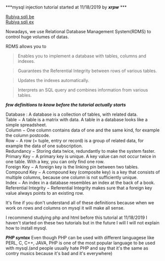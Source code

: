 ***mysql injection tutorial started at 11/18/2019 by ***xrpw*** ***


<a href="https://www.hackerschool.org/Sub_Html/HS_Posting/?uid=42" target="blank">Rubiya sqli be</a>
<br>
<a href="https://www.hackerschool.org/Sub_Html/HS_Posting/?uid=43" target="blank">Rubiya sqli ex</a>


Nowadays, we use Relational Database Management System(RDMS) to control huge volumes of datas.

RDMS allows you to
>Enables you to implement a database with tables, columns and indexes.

>Guarantees the Referential Integrity between rows of various tables.

>Updates the indexes automatically.

>Interprets an SQL query and combines information from various tables.

***few definitions to know before the tutorial actually starts***

Database : A database is a collection of tables, with related data.<br>
Table − A table is a matrix with data. A table in a database looks like a simple spreadsheet.<br>
Column − One column contains data of one and the same kind, for example the column postcode.<br>
Row − A row (= tuple, entry or record) is a group of related data, for example the data of one subscription.<br>
Redundancy − Storing data twice, redundantly to make the system faster.<br>
Primary Key − A primary key is unique. A key value can not occur twice in one table. With a key, you can only find one row.<br>
Foreign Key − A foreign key is the linking pin between two tables.<br>
Compound Key − A compound key (composite key) is a key that consists of multiple columns, because one column is not sufficiently unique.<br>
Index − An index in a database resembles an index at the back of a book.<br>
Referential Integrity − Referential Integrity makes sure that a foreign key value always points to an existing row.<br>

It's fine if you don't understand all of these definitions because when we work on rows and columns on mysql it will make all sense.


I recommend studying php and html before this tutorial
at 11/18/2019 I haven't started on these two tutorials but in the future I will
I will not explain how to install mysql.

***PHP syntax***
Even though PHP can be used with different languagese like PERL, C, C++, JAVA, PHP is one of the most popular language to be used with mysql.(and people usually hate PHP and say that it's the same as contry musics because it's bad and it's everywhere)




